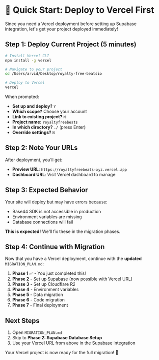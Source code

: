 # 🚀 Quick Start: Deploy to Vercel First

Since you need a Vercel deployment before setting up Supabase integration, let's get your project deployed immediately!

## Step 1: Deploy Current Project (5 minutes)

```bash
# Install Vercel CLI
npm install -g vercel

# Navigate to your project
cd /Users/arvid/Desktop/royalty-free-beatsio

# Deploy to Vercel
vercel
```

When prompted:
- **Set up and deploy?** `Y`
- **Which scope?** Choose your account
- **Link to existing project?** `N`
- **Project name:** `royaltyfreebeats`
- **In which directory?** `./` (press Enter)
- **Override settings?** `N`

## Step 2: Note Your URLs

After deployment, you'll get:
- **Preview URL**: `https://royaltyfreebeats-xyz.vercel.app`
- **Dashboard URL**: Visit Vercel dashboard to manage

## Step 3: Expected Behavior

Your site will deploy but may have errors because:
- Base44 SDK is not accessible in production
- Environment variables are missing
- Database connections will fail

**This is expected!** We'll fix these in the migration phases.

## Step 4: Continue with Migration

Now that you have a Vercel deployment, continue with the **updated** `MIGRATION_PLAN.md`:

1. **Phase 1** ✅ - You just completed this!
2. **Phase 2** - Set up Supabase (now possible with Vercel URL)
3. **Phase 3** - Set up Cloudflare R2
4. **Phase 4** - Environment variables
5. **Phase 5** - Data migration
6. **Phase 6** - Code migration
7. **Phase 7** - Final deployment

## Next Steps

1. Open `MIGRATION_PLAN.md`
2. Skip to **Phase 2: Supabase Database Setup**
3. Use your Vercel URL from above in the Supabase integration

Your Vercel project is now ready for the full migration! 🎉
